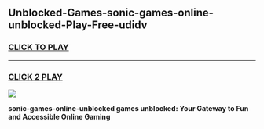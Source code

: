 
## Unblocked-Games-sonic-games-online-unblocked-Play-Free-udidv
<h3>
<a href="https://premium76.site?title=sonic-games-online-unblocked&ref=22A">CLICK TO PLAY</a></h3>
<hr>

<h3>
<a href="https://premium76.site?title=sonic-games-online-unblocked&ref=22A">CLICK 2 PLAY</a>
  
</h3>

<a href="https://premium76.site?title=sonic-games-online-unblocked&ref=22A"><img src="https://clearcache.store/games.png"></a>


**sonic-games-online-unblocked games unblocked: Your Gateway to Fun and Accessible Online Gaming**

